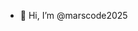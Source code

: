 - 👋 Hi, I’m @marscode2025


<!---
marscode2025/marscode2025 is a ✨ special ✨ repository because its `README.md` (this file) appears on your GitHub profile.
You can click the Preview link to take a look at your changes.
--->

